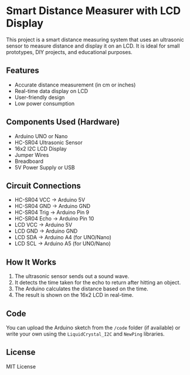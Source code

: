 # Smart Distance Measurer with LCD Display

This project is a smart distance measuring system that uses an ultrasonic sensor to measure distance and display it on an LCD. It is ideal for small prototypes, DIY projects, and educational purposes.

## Features
- Accurate distance measurement (in cm or inches)
- Real-time data display on LCD
- User-friendly design
- Low power consumption

## Components Used (Hardware)
- Arduino UNO or Nano
- HC-SR04 Ultrasonic Sensor
- 16x2 I2C LCD Display
- Jumper Wires
- Breadboard
- 5V Power Supply or USB

## Circuit Connections
- HC-SR04 VCC → Arduino 5V  
- HC-SR04 GND → Arduino GND  
- HC-SR04 Trig → Arduino Pin 9  
- HC-SR04 Echo → Arduino Pin 10  
- LCD VCC → Arduino 5V  
- LCD GND → Arduino GND  
- LCD SDA → Arduino A4 (for UNO/Nano)  
- LCD SCL → Arduino A5 (for UNO/Nano)

## How It Works
1. The ultrasonic sensor sends out a sound wave.
2. It detects the time taken for the echo to return after hitting an object.
3. The Arduino calculates the distance based on the time.
4. The result is shown on the 16x2 LCD in real-time.

## Code
You can upload the Arduino sketch from the `/code` folder (if available) or write your own using the `LiquidCrystal_I2C` and `NewPing` libraries.

## License
MIT License
